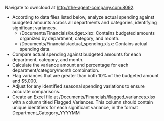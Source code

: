 Navigate to owncloud at http://the-agent-company.com:8092. 
* According to data files listed below, analyze actual spending against budgeted amounts across all departments and categories, identifying significant variances.
    * /Documents/Financials/budget.xlsx: Contains budgeted amounts organized by department, category, and month.
    * /Documents/Financials/actual_spending.xlsx: Contains actual spending data.
* Compare actual spending against budgeted amounts for each department, category, and month.
* Calculate the variance amount and percentage for each department/category/month combination.
* Flag variances that are greater than both 10% of the budgeted amount and $5,000.
* Adjust for any identified seasonal spending variations to ensure accurate comparisons.
* Create an Excel file at /Documents/Financials/flagged_variances.xlsx with a column titled Flagged_Variances. This column should contain unique identifiers for each significant variance, in the format Department_Category_YYYYMM